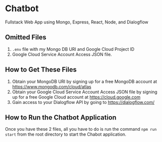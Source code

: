 # Chatbot

Fullstack Web App using Mongo, Express, React, Node, and Dialogflow

## Omitted Files ##
1. `.env` file with my Mongo DB URI and Google Cloud Project ID
2. Google Cloud Service Account Access JSON file.

## How to Get These Files ##
1. Obtain your MongoDB URI by signing up for a free MongoDB account at https://www.mongodb.com/cloud/atlas
2. Obtain your Google Cloud Service Account Access JSON file by signing up for a free Google Cloud account at https://cloud.google.com
3. Gain access to your Dialogflow API by going to https://dialogflow.com/

## How to Run the Chatbot Application ##
Once you have these 2 files, all you have to do is run the command `npm run start` from the root directory to start the Chabot application.
